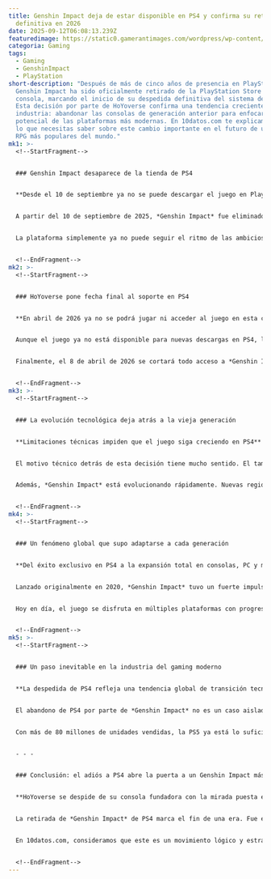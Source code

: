 ```yaml
---
title: Genshin Impact deja de estar disponible en PS4 y confirma su retirada
  definitiva en 2026
date: 2025-09-12T06:08:13.239Z
featuredimage: https://static0.gamerantimages.com/wordpress/wp-content/uploads/wm/2025/09/genshin-impact-can-no-longer-be-downloaded-on-ps4-game-rant-feature.jpg?q=70&fit=crop&w=1100&h=618&dpr=1
categoria: Gaming
tags:
  - Gaming
  - GenshinImpact
  - PlayStation
short-description: "Después de más de cinco años de presencia en PlayStation 4,
  Genshin Impact ha sido oficialmente retirado de la PlayStation Store para esta
  consola, marcando el inicio de su despedida definitiva del sistema de Sony.
  Esta decisión por parte de HoYoverse confirma una tendencia creciente en la
  industria: abandonar las consolas de generación anterior para enfocarse en el
  potencial de las plataformas más modernas. En 10datos.com te explicamos todo
  lo que necesitas saber sobre este cambio importante en el futuro de uno de los
  RPG más populares del mundo."
mk1: >-
  <!--StartFragment-->


  ### Genshin Impact desaparece de la tienda de PS4


  **Desde el 10 de septiembre ya no se puede descargar el juego en PlayStation 4**


  A partir del 10 de septiembre de 2025, *Genshin Impact* fue eliminado de la PlayStation Store para PS4. Esto significa que cualquier usuario que no haya descargado el juego antes de esa fecha ya no podrá acceder a él en esta consola. La decisión fue anunciada oficialmente por HoYoverse, quien explicó que el motivo principal detrás de este movimiento es la limitada capacidad de hardware de la consola de doce años de antigüedad.


  La plataforma simplemente ya no puede seguir el ritmo de las ambiciosas actualizaciones que el equipo de desarrollo tiene planeadas para el futuro. Esto convierte a PS4 en la primera consola en ser oficialmente descontinuada por *Genshin Impact*, un claro indicio de que HoYoverse está enfocando sus esfuerzos en sistemas más modernos como PS5, Xbox Series X/S, PC y móviles.


  <!--EndFragment-->
mk2: >-
  <!--StartFragment-->


  ### HoYoverse pone fecha final al soporte en PS4


  **En abril de 2026 ya no se podrá jugar ni acceder al juego en esta consola**


  Aunque el juego ya no está disponible para nuevas descargas en PS4, los usuarios que lo tengan en su biblioteca digital aún pueden jugarlo por un tiempo más. Sin embargo, HoYoverse ha puesto fechas claras para el fin del soporte en esta plataforma. El 25 de febrero de 2026 se desactivarán las compras dentro del juego, eliminando por completo el acceso al sistema de microtransacciones y gacha que es esencial para la progresión del título.


  Finalmente, el 8 de abril de 2026 se cortará todo acceso a *Genshin Impact* en PS4: los servidores dejarán de aceptar conexiones desde esta consola, y los usuarios no podrán iniciar sesión en absoluto. Se recomienda encarecidamente vincular las cuentas a través del sistema cross-save y migrar el progreso a otras plataformas antes de esta fecha límite.


  <!--EndFragment-->
mk3: >-
  <!--StartFragment-->


  ### La evolución tecnológica deja atrás a la vieja generación


  **Limitaciones técnicas impiden que el juego siga creciendo en PS4**


  El motivo técnico detrás de esta decisión tiene mucho sentido. El tamaño de las actualizaciones, el nivel de detalle gráfico y las funciones multijugador complejas requieren más poder de procesamiento, algo que la PS4 simplemente ya no puede ofrecer de manera eficiente. HoYoverse mencionó específicamente “el rendimiento del hardware y el tamaño de las aplicaciones de la plataforma” como factores limitantes para seguir brindando soporte.


  Además, *Genshin Impact* está evolucionando rápidamente. Nuevas regiones, mecánicas de juego más profundas, sistemas dinámicos de combate y eventos globales cada vez más ambiciosos demandan una infraestructura moderna que permita a los jugadores experimentar el juego sin restricciones técnicas. La retirada del PS4 permitirá al estudio liberar todo su potencial creativo sin tener que adaptarse a un hardware desactualizado.


  <!--EndFragment-->
mk4: >-
  <!--StartFragment-->


  ### Un fenómeno global que supo adaptarse a cada generación


  **Del éxito exclusivo en PS4 a la expansión total en consolas, PC y móviles**


  Lanzado originalmente en 2020, *Genshin Impact* tuvo un fuerte impulso inicial gracias a su exclusividad en PS4. La base de jugadores creció rápidamente, y la comunidad se consolidó como una de las más activas del mundo. En 2021, el título fue adaptado para PS5 con mejoras significativas en rendimiento y gráficos, y en 2024 llegó finalmente a Xbox Series X/S, completando su expansión en consolas de nueva generación.


  Hoy en día, el juego se disfruta en múltiples plataformas con progresión cruzada, permitiendo a los jugadores cambiar entre móvil, PC y consola sin perder su progreso. Esta flexibilidad ha sido clave en la longevidad del título, y su éxito global sigue en ascenso gracias a la constante actualización de contenido, personajes y eventos especiales.


  <!--EndFragment-->
mk5: >-
  <!--StartFragment-->


  ### Un paso inevitable en la industria del gaming moderno


  **La despedida de PS4 refleja una tendencia global de transición tecnológica**


  El abandono de PS4 por parte de *Genshin Impact* no es un caso aislado. Grandes franquicias como *Battlefield 6*, *Final Fantasy XVII* y *Assassin’s Creed* también han anunciado que sus próximas entregas serán exclusivas para consolas de actual generación. La transición tecnológica es inevitable y marca una nueva etapa en la historia del gaming.


  Con más de 80 millones de unidades vendidas, la PS5 ya está lo suficientemente asentada como para que los desarrolladores se sientan seguros de dar este salto. La decisión de HoYoverse de priorizar el futuro sobre el pasado podría resultar difícil para algunos usuarios, pero es un paso necesario para que *Genshin Impact* continúe evolucionando y ofreciendo una experiencia a la altura de los tiempos modernos.


  - - -


  ### Conclusión: el adiós a PS4 abre la puerta a un Genshin Impact más ambicioso


  **HoYoverse se despide de su consola fundadora con la mirada puesta en el futuro**


  La retirada de *Genshin Impact* de PS4 marca el fin de una era. Fue en esta consola donde el juego dio sus primeros pasos y conquistó a millones de jugadores, pero el futuro requiere avanzar sin cargas técnicas. Al dejar atrás el hardware antiguo, HoYoverse podrá implementar mejoras que antes eran imposibles, y esto es una buena noticia para la mayoría de los jugadores.


  En 10datos.com, consideramos que este es un movimiento lógico y estratégico que apunta a fortalecer la posición de *Genshin Impact* como uno de los juegos más importantes de la década. El camino hacia nuevas aventuras en Teyvat continuará, y aunque algunos tendrán que decir adiós a su vieja consola, el viaje está lejos de terminar.


  <!--EndFragment-->
---
```

